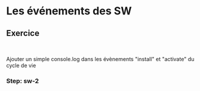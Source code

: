 <!-- .slide: class="exercice fire-bg-pink" -->

# Les événements des SW

## Exercice

<br>

Ajouter un simple console.log dans les évènements "install" et "activate" du cycle de vie

### Step: sw-2
